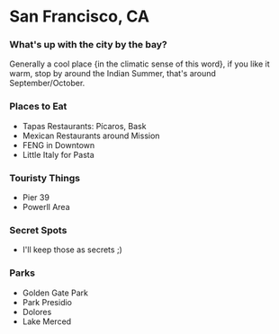 # San Francisco, CA
### What's up with the city by the bay?
Generally a cool place {in the climatic sense of this word}, if you like it warm, stop by around the Indian Summer, that's around September/October.

### Places to Eat
 - Tapas Restaurants: Pícaros, Bask
 - Mexican Restaurants around Mission
 - FENG in Downtown
 - Little Italy for Pasta

### Touristy Things
 - Pier 39
 - Powerll Area

### Secret Spots
 - I'll keep those as secrets ;)

### Parks
 - Golden Gate Park
 - Park Presidio
 - Dolores
 - Lake Merced
